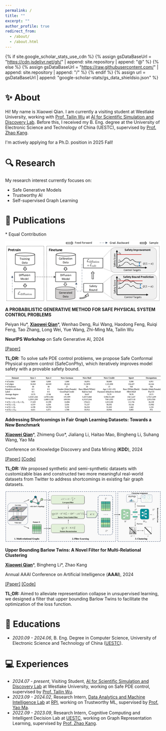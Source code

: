 ```yaml
---
permalink: /
title: ""
excerpt: ""
author_profile: true
redirect_from: 
  - /about/
  - /about.html
---
```


{% if site.google_scholar_stats_use_cdn %}
{% assign gsDataBaseUrl = "https://cdn.jsdelivr.net/gh/" | append: site.repository | append: "@" %}
{% else %}
{% assign gsDataBaseUrl = "https://raw.githubusercontent.com/" | append: site.repository | append: "/" %}
{% endif %}
{% assign url = gsDataBaseUrl | append: "google-scholar-stats/gs_data_shieldsio.json" %}

<span class='anchor' id='about-me'></span>

# ✨ About
Hi! My name is Xiaowei Qian. I am currently a visiting student at Westlake University, working with [Prof. Tailin Wu](https://tailin.org/) at [AI for Scientific Simulation and Discovery Lab](https://ai4s.lab.westlake.edu.cn/). Before this, I received my B. Eng. degree at the University of Electronic Science and Technology of China (UESTC), supervised by [Prof. Zhao Kang](https://scholar.google.com/citations?user=T_yCaN4AAAAJ&hl=en).

I'm actively applying for a Ph.D. position in 2025 Fall!

# 🔍 Research
My research interest currently focuses on:
- Safe Generative Models
- Trustworthy AI
- Self-supervised Graph Learning

<!-- # 🔥 News

- *2024.05*: &nbsp;🎉🎉 Lorem ipsum dolor sit amet, consectetur adipiscing elit. Vivamus ornare aliquet ipsum, ac tempus justo dapibus sit amet. 
- *2023.12*: &nbsp;🎉🎉 Lorem ipsum dolor sit amet, consectetur adipiscing elit. Vivamus ornare aliquet ipsum, ac tempus justo dapibus sit amet.  -->

# 📝 Publications
\* Equal Contribution
<div class='paper-box'><div class='paper-box-image'><div><img src='images/cover_nips24.png' alt="sym" style="max-width: 100%; height: auto;"></div></div>
<div class='paper-box-text' markdown="1">

**A PROBABILISTIC GENERATIVE METHOD FOR SAFE PHYSICAL SYSTEM CONTROL PROBLEMS**

Peiyan Hu\*, <b><u>Xiaowei Qian</u></b>\*, Wenhao Deng, Rui Wang, Haodong Feng, Ruiqi Feng, Tao Zhang, Long Wei, Yue Wang, Zhi-Ming Ma, Tailin Wu

**NeurIPS Workshop** on Safe Generative AI, 2024

[[Paper]](https://github.com/XweiQ/XweiQ.github.io/blob/main/docs/Conformal_diffusion_control_Neurips_SafeGenAi_Workshop_2024.pdf)

**TL;DR:** To solve safe PDE control problems, we propose Safe Conformal Physical system control (SafeConPhy), which iteratively improves model safety with a provable safety bound.
</div>
</div>


<div class='paper-box'>
  <div class='paper-box-image'>
    <div>
      <img src='images/cover_KDD24.png' alt="sym" style="max-width: 100%; height: auto;">
    </div>
  </div>
  
  <div class='paper-box-text' markdown="1">

  **Addressing Shortcomings in Fair Graph Learning Datasets: Towards a New Benchmark**

  <b><u>Xiaowei Qian</u></b>\*, Zhimeng Guo\*, Jialiang Li, Haitao Mao, Bingheng Li, Suhang Wang, Yao Ma

  Conference on Knowledge Discovery and Data Mining (**KDD**), 2024

  [[Paper]](https://arxiv.org/pdf/2403.06017) [[Code]](https://github.com/XweiQ/Benchmark-GraphFairness)

  **TL;DR:** We proposed synthetic and semi-synthetic datasets with customizable bias and constructed two more meaningful real-world datasets from Twitter to address shortcomings in existing fair graph datasets.
  </div>
</div>


<div class='paper-box'><div class='paper-box-image'><div><img src='images/cover_AAAI24.png' alt="sym" style="max-width: 100%; height: auto;"></div></div>
<div class='paper-box-text' markdown="1">

**Upper Bounding Barlow Twins: A Novel Filter for Multi-Relational Clustering**

<b><u>Xiaowei Qian</u></b>\*, Bingheng Li\*, Zhao Kang

Annual AAAI Conference on Artificial Intelligence (**AAAI**), 2024

[[Paper]](https://arxiv.org/abs/2312.14066) [[Code]](https://github.com/XweiQ/BTGF)

**TL;DR:** Aimed to alleviate representation collapse in unsupervised learning, we designed a filter that upper bounding Barlow Twins to facilitate the optimization of the loss function. 
</div>
</div>


<!-- [Project](https://scholar.google.com/citations?view_op=view_citation&hl=zh-CN&user=DhtAFkwAAAAJ&citation_for_view=DhtAFkwAAAAJ:ALROH1vI_8AC) <strong><span class='show_paper_citations' data='DhtAFkwAAAAJ:ALROH1vI_8AC'></span></strong>

- Lorem ipsum dolor sit amet, consectetur adipiscing elit. Vivamus ornare aliquet ipsum, ac tempus justo dapibus sit amet. 
</div>
</div> -->

<!-- - [Lorem ipsum dolor sit amet, consectetur adipiscing elit. Vivamus ornare aliquet ipsum, ac tempus justo dapibus sit amet](https://github.com), A, B, C, **CVPR 2020** -->

<!-- # 🎖 Honors and Awards
- *2021.10* Lorem ipsum dolor sit amet, consectetur adipiscing elit. Vivamus ornare aliquet ipsum, ac tempus justo dapibus sit amet. 
- *2021.09* Lorem ipsum dolor sit amet, consectetur adipiscing elit. Vivamus ornare aliquet ipsum, ac tempus justo dapibus sit amet.  -->

# 📖 Educations
- *2020.09 - 2024.06*, B. Eng. Degree in Computer Science, University of Electronic Science and Technology of China ([UESTC](https://www.uestc.edu.cn/)).

<!-- # 💬 Invited Talks
- *2021.06*, Lorem ipsum dolor sit amet, consectetur adipiscing elit. Vivamus ornare aliquet ipsum, ac tempus justo dapibus sit amet. 
- *2021.03*, Lorem ipsum dolor sit amet, consectetur adipiscing elit. Vivamus ornare aliquet ipsum, ac tempus justo dapibus sit amet.  \| [\[video\]](https://github.com/) -->

# 💻 Experiences
- *2024.07 - present*, Visiting Student, [AI for Scientific Simulation and Discovery Lab](https://ai4s.lab.westlake.edu.cn/) at Westlake University, working on Safe PDE control, supervised by [Prof. Tailin Wu](https://tailin.org/).
- *2023.09 - 2024.02*, Research Intern, [Data Analytics and Machine Intelligence Lab](https://dami-lab.github.io/) at [RPI](https://www.rpi.edu/), working on Trustworthy ML, supervised by [Prof. Yao Ma](https://scholar.google.com/citations?hl=en&user=wf9TTOIAAAAJ).
- *2022.09 - 2023.09*, Research Intern, Cognitive Computing and Intelligent Decision Lab at [UESTC](https://www.uestc.edu.cn/), working on Graph Representation Learning, supervised by [Prof. Zhao Kang](https://scholar.google.com/citations?user=T_yCaN4AAAAJ&hl=en).
